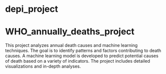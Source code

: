 # depi_project
# WHO_annually_deaths_project
This project analyzes annual death causes and machine learning techniques. The goal is to identify patterns and factors contributing to death causes. A machine learning model is developed to predict potential causes of death based on a variety of indicators. The project includes detailed visualizations and in-depth analyses.
